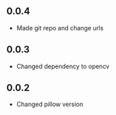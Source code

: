 
## 0.0.4
- Made git repo and change urls

## 0.0.3
- Changed dependency to opencv

## 0.0.2
- Changed pillow version
